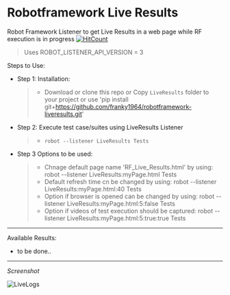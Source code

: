 # Robotframework Live Results
Robot Framework Listener to get Live Results in a web page while RF execution is in progress
[![HitCount](http://hits.dwyl.com/franky1964/RF-LiveResults.svg)](http://hits.dwyl.com/franky1964/RF-LiveResults)

> Uses ROBOT_LISTENER_API_VERSION = 3
    
Steps to Use:

 - Step 1: Installation:
   > - Download or clone this repo
       or Copy `LiveResults` folder to your project 
       or use 'pip install git+https://github.com/franky1964/robotframework-liveresults.git'

 - Step 2: Execute test case/suites using LiveResults Listener
   > - `robot --listener LiveResults Tests` 

 - Step 3 Options to be used:
   > - Chnage default page name 'RF_Live_Results.html' by using: robot --listener LiveResults:myPage.html Tests
   > - Default refresh time cn be changed by using:              robot --listener LiveResults:myPage.html:40 Tests
   > - Option if browser is opened can be changed by using:      robot --listener LiveResults:myPage.html:5:false Tests
   > - Option if videos of test execution should be captured:    robot --listener LiveResults:myPage.html:5:true:true Tests

---

Available Results:

 - to be done..

---

*Screenshot*

<img src="/LiveLogs.jpg" alt="LiveLogs">
